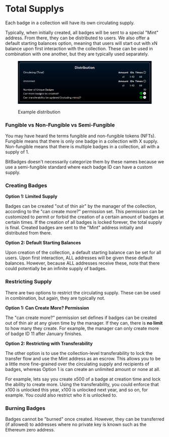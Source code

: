 # Total Supplys

Each badge in a collection will have its own circulating supply.&#x20;

Typically, when initially created, all badges will be sent to a special "Mint" address. From there, they can be distributed to users. We also offer a default starting balances option, meaning that users will start out with xN balance upon first interaction with the collection. These can be used in combination with one another, but they are typically used separately.

<figure><img src="../../.gitbook/assets/image (24).png" alt=""><figcaption><p>Example distribution</p></figcaption></figure>

### **Fungible vs Non-Fungible vs Semi-Fungible**

You may have heard the terms fungible and non-fungible tokens (NFTs). Fungible means that there is only one badge in a collection with X supply. Non-fungible means that there is multiple badges in a collection, all with a supply of 1.

BitBadges doesn't necessarily categorize them by these names because we use a semi-fungible standard where each badge ID can have a custom supply.

### **Creating Badges**

**Option 1: Limited Supply**

Badges can be created "out of thin air" by the manager of the collection, according to the "can create more?" permission set. This permission can be customized to permit or forbid the creation of a certain amount of badges at certain times. If the creation of all badges is locked forever, the total supply is final. Created badges are sent to the "Mint" address initially and distributed from there.

**Option 2: Default Starting Balances**

Upon creation of the collection, a default starting balance can be set for all users. Upon first interaction, ALL addresses will be given these default balances. However, because ALL addresses receive these, note that there could potentially be an infinite supply of badges.

### **Restricting Supply**

There are two options to restrict the circulating supply. These can be used in combination, but again, they are typically not.

**Option 1: Can Create More? Permission**

The "can create more?" permission set defines if badges can be created out of thin air at any given time by the manager. If they can, there is **no limit** to how many they create. For example, the manager can only create more of badge ID 11 after January finishes.

**Option 2: Restricting with Transferability**

The other option is to use the collection-level transferability to lock the transfer flow and use the Mint address as an escrow. This allows you to be a little more fine-grained over the circulating supply and recipients of badges, whereas Option 1 is can create an unlimited amount or none at all.

For example, lets say you create x500 of a badge at creation time and lock the ability to create more. Using the transferability, you could enforce that x100 is unlocked this year, x100 is unlocked next year, and so on, for example. You could also restrict who it is unlocked to.

### **Burning Badges**

Badges cannot be "burned" once created. However, they can be transferred (if allowed) to addresses where no private key is known such as the Ethereum zero address.
